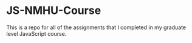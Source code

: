 # JS-NMHU-Course

This is a repo for all of the assignments that I completed in my graduate level JavaScript course.
